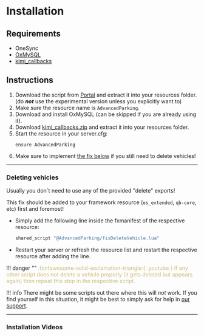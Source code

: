 ﻿
# Installation

## Requirements

* OneSync
* [OxMySQL](https://forum.cfx.re/t/standalone-oxmysql-lightweight-mysql-wrapper/4755120)
* [kimi_callbacks](https://github.com/Kiminaze/kimi_callbacks/releases/latest)

## Instructions

1. Download the script from [Portal](https://portal.cfx.re/assets/created-assets) and extract it 
   into your resources folder. (do _**not**_ use the experimental version unless you explicitly 
   want to)
2. Make sure the resource name is `AdvancedParking`.
3. Download and install OxMySQL (can be skipped if you are already using it).
4. Download [kimi\_callbacks.zip](https://github.com/Kiminaze/kimi_callbacks/releases/latest) and 
   extract it into your resources folder.
5. Start the resource in your server.cfg:
    ```
    ensure AdvancedParking
    ```
6. Make sure to implement [the fix below](#deleting-vehicles) if you still need to delete vehicles!

***

### Deleting vehicles

Usually you don´t need to use any of the provided "delete" exports!

This fix should be added to your framework resource (`es_extended`, `qb-core`, etc) first and 
foremost!

* Simply add the following line inside the fxmanifest of the respective resource:
    ```lua
    shared_script "@AdvancedParking/fixDeleteVehicle.lua"
    ```
* Restart your server or refresh the resource list and restart the respective resource after adding 
  the line.

!!! danger ""
    <font style="color:#c9bb77;">:fontawesome-solid-exclamation-triangle:{ .youtube } If any other script does not delete a vehicle properly (it gets 
    deleted but appears again) then repeat this step in the respective script.</font>

!!! info
    There might be some scripts out there where this will _not_ work. If you find yourself in this 
    situation, it might be best to simply ask for help in 
    [our support](https://discord.kiminaze.de).

***

### Installation Videos

<div class="youtube-placeholder" data-videotitle="AdvancedParking Installation English" data-videoid="1IPgzh8Y6P0"></div>

<div class="youtube-placeholder" data-videotitle="AdvancedParking Installation Deutsch" data-videoid="HMNh9aUPn_8"></div>
